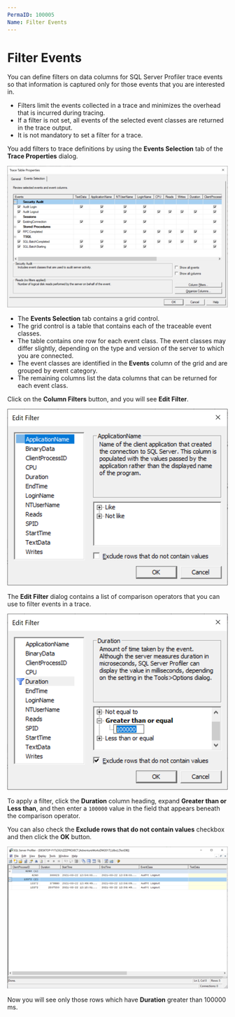 ```yaml
---
PermaID: 100005
Name: Filter Events
---
```


# Filter Events

You can define filters on data columns for SQL Server Profiler trace events so that information is captured only for those events that you are interested in. 

 - Filters limit the events collected in a trace and minimizes the overhead that is incurred during tracing. 
 - If a filter is not set, all events of the selected event classes are returned in the trace output. 
 - It is not mandatory to set a filter for a trace. 

You add filters to trace definitions by using the **Events Selection** tab of the **Trace Properties** dialog.

<img src="images/filter-events-1.png" alt="Events Selection">

 - The **Events Selection** tab contains a grid control. 
 - The grid control is a table that contains each of the traceable event classes. 
 - The table contains one row for each event class. The event classes may differ slightly, depending on the type and version of the server to which you are connected. 
 - The event classes are identified in the **Events** column of the grid and are grouped by event category. 
 - The remaining columns list the data columns that can be returned for each event class.

Click on the **Column Filters** button, and you will see **Edit Filter**.

<img src="images/filter-events-2.png" alt="Edit Filter">

The **Edit Filter** dialog contains a list of comparison operators that you can use to filter events in a trace.

<img src="images/filter-events-3.png" alt="Edit Filter">

To apply a filter, click the **Duration** column heading, expand **Greater than or Less than**, and then enter a `100000` value in the field that appears beneath the comparison operator. 

You can also check the **Exclude rows that do not contain values** checkbox and then click the **OK** button.

<img src="images/filter-events-4.png" alt="SQL Server Profiler">

Now you will see only those rows which have **Duration** greater than 100000 ms.
